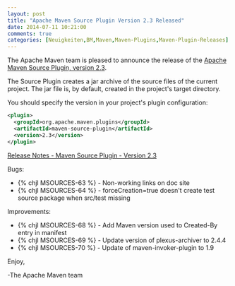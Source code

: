 ```yaml
---
layout: post
title: "Apache Maven Source Plugin Version 2.3 Released"
date: 2014-07-11 10:21:00
comments: true
categories: [Neuigkeiten,BM,Maven,Maven-Plugins,Maven-Plugin-Releases]
---
```

The Apache Maven team is pleased to announce the release of the 
[Apache Maven Source Plugin, version 2.3](http://maven.apache.org/plugins/maven-source-plugin/).

The Source Plugin creates a jar archive of the source files of the current
project. The jar file is, by default, created in the project's target
directory.

You should specify the version in your project's plugin configuration:

``` xml
<plugin>
  <groupId>org.apache.maven.plugins</groupId>
  <artifactId>maven-source-plugin</artifactId>
  <version>2.3</version>
</plugin>
```
<!-- more -->


[Release Notes - Maven Source Plugin - Version 2.3](http://jira.codehaus.org/secure/ReleaseNote.jspa?projectId=11147&version=18848)

Bugs:

 * {% chjl MSOURCES-63 %} - Non-working links on doc site
 * {% chjl MSOURCES-64 %} - forceCreation=true doesn't create test source package when src/test missing

Improvements:

 * {% chjl MSOURCES-68 %} - Add Maven version used to Created-By entry in manifest
 * {% chjl MSOURCES-69 %} - Update version of plexus-archiver to 2.4.4
 * {% chjl MSOURCES-70 %} - Update of maven-invoker-plugin to 1.9

Enjoy,

-The Apache Maven team
